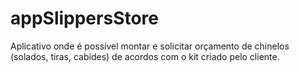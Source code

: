 # appSlippersStore
Aplicativo onde é possível montar e solicitar orçamento de chinelos (solados, tiras, cabides) de acordos com o kit criado pelo cliente.
